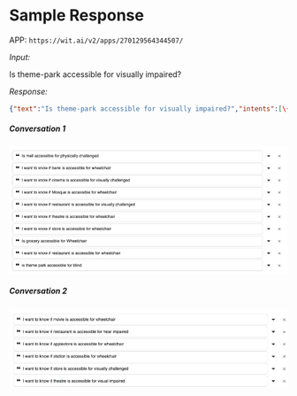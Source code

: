 # Sample Response

APP: `https://wit.ai/v2/apps/270129564344507/`

_Input:_

Is theme-park accessible for visually impaired?

_Response:_
```json
{"text":"Is theme-park accessible for visually impaired?","intents":[\{"id":"622263308645974","name":"request_accessibility_info","confidence":1\}],"entities":\{"wit_disability:wit_disability":[\{"id":"705172783635479","name":"wit_disability","role":"wit_disability","start":29,"end":47,"body":"visually impaired?","confidence":0.9031,"entities":[],"suggested":true,"value":"visually impaired?","type":"value"\}],"wit$location:location":[\{"id":"257567208661149","name":"wit$location","role":"location","start":3,"end":13,"body":"theme-park","confidence":0.705,"entities":[],"suggested":true,"value":"theme-park","type":"value"\}]\},"traits":\{\}\}}
```

##### Conversation 1
![Test Image 3](Conversation_1.png)

##### Conversation 2
![Test Image 3](Conversation_2.png)